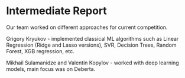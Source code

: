 # Intermediate Report

Our team worked on different approaches for current competition.

Grigory Kryukov - implemented classical ML algorithms such as Linear Regression (Ridge and Lasso versions), SVR, Decision Trees, Random Forest, XGB regression, etc.

Mikhail Sulamanidze and Valentin Kopylov - worked with deep learning models, main focus was on Deberta. 

